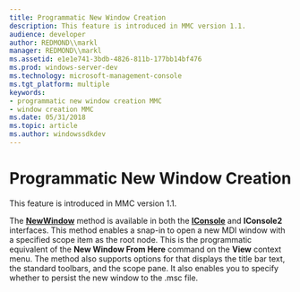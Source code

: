 ```yaml
---
title: Programmatic New Window Creation
description: This feature is introduced in MMC version 1.1.
audience: developer
author: REDMOND\\markl
manager: REDMOND\\markl
ms.assetid: e1e1e741-3bdb-4826-811b-177bb14bf476
ms.prod: windows-server-dev
ms.technology: microsoft-management-console
ms.tgt_platform: multiple
keywords:
- programmatic new window creation MMC
- window creation MMC
ms.date: 05/31/2018
ms.topic: article
ms.author: windowssdkdev
---
```


# Programmatic New Window Creation

This feature is introduced in MMC version 1.1.

The [**NewWindow**](iconsole2-newwindow.md) method is available in both the [**IConsole**](/windows/win32/Mmc/nn-mmc-iconsole2?branch=master) and **IConsole2** interfaces. This method enables a snap-in to open a new MDI window with a specified scope item as the root node. This is the programmatic equivalent of the **New Window From Here** command on the **View** context menu. The method also supports options for that displays the title bar text, the standard toolbars, and the scope pane. It also enables you to specify whether to persist the new window to the .msc file.

 

 




